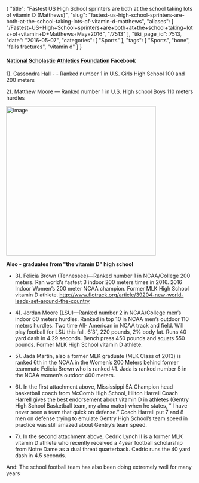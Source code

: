 {
    "title": "Fastest US High School sprinters are both at the school taking lots of vitamin D (Matthews)",
    "slug": "fastest-us-high-school-sprinters-are-both-at-the-school-taking-lots-of-vitamin-d-matthews",
    "aliases": [
        "/Fastest+US+High+School+sprinters+are+both+at+the+school+taking+lots+of+vitamin+D+Matthews+May+2016",
        "/7513"
    ],
    "tiki_page_id": 7513,
    "date": "2016-05-07",
    "categories": [
        "Sports"
    ],
    "tags": [
        "Sports",
        "bone",
        "falls fractures",
        "vitamin d"
    ]
}


#### [National Scholastic Athletics Foundation](https://www.facebook.com/National-Scholastic-Athletics-Foundation-121260326686/?fref=photo) Facebook

1). Cassondra Hall - - Ranked number 1 in U.S. Girls High School 100 and 200 meters

2). Matthew Moore — Ranked number 1 in U.S. High school Boys 110 meters hurdles

<img src="https://d378j1rmrlek7x.cloudfront.net/attachments/jpeg/image002.jpg" alt="image" width="400">

 **Also - graduates from "the vitamin D"  high school** 

* 3). Felicia Brown (Tennessee)—Ranked number 1 in NCAA/College 200 meters. Ran world’s fastest 3 indoor 200 meters times in 2016. 2016 Indoor Women’s 200 meter NCAA champion. Former MLK High School vitamin D athlete. http://www.flotrack.org/article/39204-new-world-leads-set-around-the-country  

* 4). Jordan Moore (LSU)—Ranked number 2 in NCAA/College men’s indoor 60 meters hurdles. Ranked in top 10 in NCAA men’s outdoor 110 meters hurdles. Two time All- American in NCAA track and field. Will play football for LSU this fall. 6’3”, 220 pounds, 2% body fat. Runs 40 yard dash in 4.29 seconds. Bench press 450 pounds and squats 550 pounds. Former MLK High School vitamin D athlete. 

* 5). Jada Martin, also a former MLK graduate (MLK Class of 2013) is ranked 6th in the NCAA in the Women’s 200 Meters behind former teammate Felicia Brown who is ranked #1. Jada is ranked number 5 in the NCAA women’s outdoor 400 meters.

* 6). In the first attachment above, Mississippi 5A Champion head basketball coach from McComb High School, Hilton Harrell Coach Harrell  gives the best endorsement about vitamin D in athletes (Gentry High School Basketball team, my alma mater) when he states, “ I have never seen a team that quick on defense.” Coach Harrell put 7 and 8 men on defense trying to emulate Gentry High School’s team speed in practice was  still amazed about Gentry’s team speed.

* 7). In the second attachment above, Cedric Lynch II is  a former MLK vitamin D athlete who recently received a 4year football scholarship from Notre Dame as a dual threat quarterback. Cedric runs the 40 yard dash in 4.5 seconds. 

And: The school football team has also been doing extremely well for many years